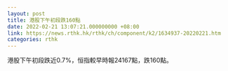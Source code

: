 ```yaml
---
layout: post
title: 港股下午初段跌160點
date: 2022-02-21 13:07:21.000000000 +08:00
link: https://news.rthk.hk/rthk/ch/component/k2/1634937-20220221.htm
categories: rthk
---
```


港股下午初段跌近0.7%，恒指較早時報24167點，跌160點。
